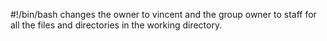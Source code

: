 #!/bin/bash
changes the owner to vincent and the group owner to staff for all the files and directories in the working directory.
